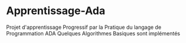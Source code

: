 # Apprentissage-Ada
Projet d'apprentissage Progressif par la Pratique du langage de Programmation ADA
Quelques Algorithmes Basiques sont implémentés
